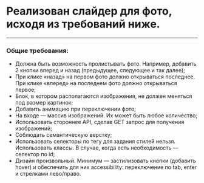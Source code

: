 # Реализован слайдер для фото, исходя из требований ниже.

-----

### Общие требования:

- Должна быть возможность пролистывать фото. Например, добавить 2 кнопки вперед и назад (предыдущее, следующее и так далее);
- При клике «назад» на первом фото должно открываться последнее. При клике «вперед» на последнем фото должно открываться первое;
- Блок, в котором располагаются изображения, не должен меняться под размер картинок;
- Добавить анимацию при переключении фото;
- На входе — массив изображений. Их может быть любое количество;
- Использовать стороннее API, сделав GET запрос для получения изображений;
- Соблюдать семантическую верстку;
- Использовать селекторы по тегу для задания стилей нельзя. Использовать классы. В случае, когда есть необходимость — селектор по id;
- Дизайн произвольный. Минимум — застилизовать кнопки (добавить hover) и обеспечить для них accessibility: переключение по tab, enter и стрелками лево/право.

